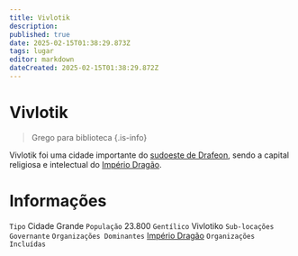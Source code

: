 ```yaml
---
title: Vivlotik
description: 
published: true
date: 2025-02-15T01:38:29.873Z
tags: lugar
editor: markdown
dateCreated: 2025-02-15T01:38:29.872Z
---
```


# Vivlotik

> Grego para biblioteca
{.is-info}

Vivlotik foi uma cidade importante do [sudoeste de Drafeon](/lugares/plano-material/drafeon/sudoeste-de-drafeon), sendo a capital religiosa e intelectual do [Império Dragão](/faccoes/nacoes/imperio-dragao).

# Informações
`Tipo` Cidade Grande
`População` 23.800
`Gentílico` Vivlotiko 
`Sub-locações` 
`Governante` 
`Organizações Dominantes` [Império Dragão](/faccoes/nacoes/imperio-dragao#imperio-dragao)
`Organizações Incluídas`